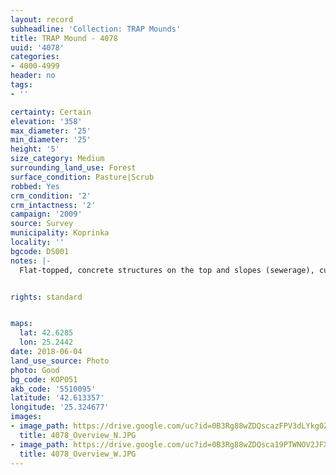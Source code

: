 ```yaml
---
layout: record
subheadline: 'Collection: TRAP Mounds'
title: TRAP Mound - 4078
uuid: '4078'
categories:
- 4000-4999
header: no
tags:
- ''

certainty: Certain
elevation: '358'
max_diameter: '25'
min_diameter: '25'
height: '5'
size_category: Medium
surrounding_land_use: Forest
surface_condition: Pasture|Scrub
robbed: Yes
crm_condition: '2'
crm_intactness: '2'
campaign: '2009'
source: Survey
municipality: Koprinka
locality: ''
bgcode: DS001
notes: |-
  Flat-topped, concrete structures on the top and slopes (sewerage), cutting in N slope.


rights: standard


maps:
  lat: 42.6285
  lon: 25.2442
date: 2018-06-04
land_use_source: Photo
photo: Good
bg_code: КОР051
akb_code: '5510095'
latitude: '42.613357'
longitude: '25.324677'
images:
- image_path: https://drive.google.com/uc?id=0B3Rg88wZDQscazFPV3dLYkg0ZDQ
  title: 4078_Overview_N.JPG
- image_path: https://drive.google.com/uc?id=0B3Rg88wZDQsca19PTWNOV2JFX28
  title: 4078_Overview_W.JPG
---
```


